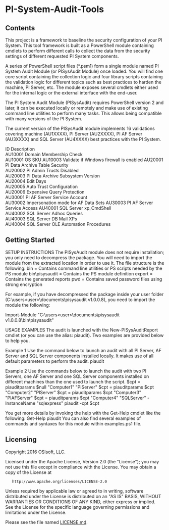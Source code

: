 # PI-System-Audit-Tools

## Contents
This project is a framework to baseline the security configuration of your PI System. This tool framework is built as a PowerShell module containing cmdlets to perform different calls to collect the data from the security settings of different requested PI System components.
  
A series of PowerShell script files (*.psm1) form a single module named PI System Audit Module (or PISysAudit Module) once loaded. You will find one core script containing the collection logic and four library scripts containing the validation logic for different topics such as best practices to harden the machine, PI Server, etc. The module exposes several cmdlets either used for the internal logic or the external interface with the end-user.

The PI System Audit Module (PISysAudit) requires PowerShell version 2 and later, it can be executed locally or remotely and make use of existing command line utilities to perform many tasks. This allows being compatible with many versions of the PI System.

The current version of the PISysAudit module implements 16 validations covering machine (AU1XXXX), PI Server (AU2XXXX), PI AF Server (AU3XXXX) and SQL Server (AU4XXXX) best practices with the PI System.
 
ID	    Description	             
AU10001	Domain Membership Check	 
AU10001	OS SKU
AU10003	Validate if Windows firewall is enabled	
AU20001	PI Data Archive Table Security	
AU20002	PI Admin Trusts Disabled	
AU20003	PI Data Archive Subsystem Version	
AU20004	Edit Days	
AU20005	Auto Trust Configuration	
AU20006	Expensive Query Protection	
AU30001	PI AF Server Service Account	
AU30002	Impersonation mode for AF Data Sets	
AU30003	PI AF Server Service Access	
AU40001	SQL Server xp_CmdShell	
AU40002	SQL Server Adhoc Queries	
AU40003	SQL Server DB Mail XPs	
AU40004	SQL Server OLE Automation Procedures	

## Getting Started

SETUP INSTRUCTIONS
The PISysAudit module does not require installation; you only need to decompress the package. You will need to import the module from the extracted location in order to use it. The file structure is the following:
  bin = Contains command line utilities or PS scripts needed by the PS module
  bin\pisysaudit = Contains the PS module definition
  export = Contains the generated reports
  pwd = Contains saved password files using strong encryption
  
For example, if you have decompressed the package inside your user folder (C:\users\<user>\documents\pisysaudit v1.0.0.8), you need to import the module the following:
 
Import-Module "C:\users\<user>\documents\pisysaudit v1.0.0.8\bin\pisysaudit"

USAGE EXAMPLES
The audit is launched with the New-PISysAuditReport cmdlet (or you can use the alias: piaudit). Two examples are provided below to help you.
 
Example 1
Use the command below to launch an audit with all PI Server, AF Server and SQL Server components installed locally. It makes use of all default parameters to perform the audit.
  piaudit

Example 2
Use the commands below to launch the audit with two PI Servers, one AF Server and one SQL Server components installed on different machines than the one used to launch the script.
  $cpt = piauditparams $null "Computer1" "PIServer"
  $cpt = piauditparams $cpt "Computer2" "PIServer"
  $cpt = piauditparams $cpt "Computer3" "PIAFServer"
  $cpt = piauditparams $cpt "Computer4" "SQLServer" -InstanceName "sqlexpress"
  piaudit -cpt $cpt

You get more details by invoking the help with the Get-Help cmdlet like the following:
  Get-Help piaudit
You can also find several examples of commands and syntaxes for this module within examples.ps1 file.


## Licensing

Copyright 2016 OSIsoft, LLC.

   Licensed under the Apache License, Version 2.0 (the "License");
   you may not use this file except in compliance with the License.
   You may obtain a copy of the License at

       http://www.apache.org/licenses/LICENSE-2.0

   Unless required by applicable law or agreed to in writing, software
   distributed under the License is distributed on an "AS IS" BASIS,
   WITHOUT WARRANTIES OR CONDITIONS OF ANY KIND, either express or implied.
   See the License for the specific language governing permissions and
   limitations under the License.
   
Please see the file named [LICENSE.md](LICENSE.md).
